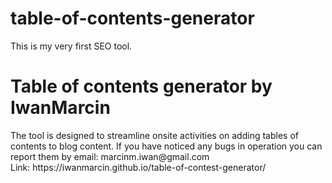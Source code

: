 # table-of-contents-generator
This is my very first SEO tool. 

<h1>Table of contents generator by IwanMarcin</h1>
The tool is designed to streamline onsite activities on adding tables of contents to blog content.
If you have noticed any bugs in operation you can report them by email: marcinm.iwan@gmail.com<br>
Link: https://iwanmarcin.github.io/table-of-contest-generator/
